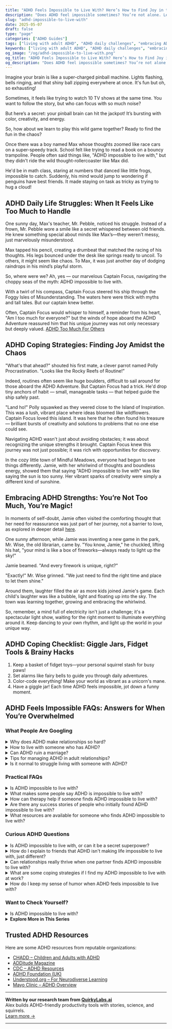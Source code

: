 ```yaml
---
title: "ADHD Feels Impossible to Live With? Here’s How to Find Joy in the Chaos"
description: "Does ADHD feel impossible sometimes? You’re not alone. Learn how to manage daily challenges, embrace your wild mind, and build a life full of joy and ease."
slug: "adhd-impossible-to-live-with"
date: 2025-05-07
draft: false
type: "page"
categories: ["ADHD Guides"]
tags: ["living with adult ADHD", "ADHD daily challenges", "embracing ADHD chaos", "ADHD coping strategies", "ADHD creative minds", "ADHD mental health support", "finding joy with ADHD"]
keywords: ["living with adult ADHD", "ADHD daily challenges", "embracing ADHD chaos", "ADHD coping strategies", "ADHD creative minds", "ADHD mental health support", "finding joy with ADHD"]
og_image: "/og/adhd-impossible-to-live-with.png"
og_title: "ADHD Feels Impossible to Live With? Here’s How to Find Joy in the Chaos"
og_description: "Does ADHD feel impossible sometimes? You’re not alone. Learn how to manage daily challenges, embrace your wild mind, and build a life full of joy and ease."
---
```



Imagine your brain is like a super-charged pinball machine. Lights flashing, bells ringing, and that shiny ball zipping everywhere at once. It's fun but oh, so exhausting!

Sometimes, it feels like trying to watch 10 TV shows at the same time. You want to follow the story, but who can focus with so much noise?

But here’s a secret: your pinball brain can hit the jackpot! It’s bursting with color, creativity, and energy.

So, how about we learn to play this wild game together? Ready to find the fun in the chaos?

Once there was a boy named Max whose thoughts zoomed like race cars on a super-speedy track. School felt like trying to read a book on a bouncy trampoline. People often said things like, "ADHD impossible to live with," but they didn't ride the wild thought-rollercoaster like Max did.

He'd be in math class, staring at numbers that danced like little frogs, impossible to catch. Suddenly, his mind would jump to wondering if penguins have best friends. It made staying on task as tricky as trying to hug a cloud!

## ADHD Daily Life Struggles: When It Feels Like Too Much to Handle

One sunny day, Max's teacher, Mr. Pebble, noticed his struggle. Instead of a frown, Mr. Pebble wore a smile like a secret whispered between old friends. He knew something special about minds like Max’s—they weren’t messy, just marvelously misunderstood.

Max tapped his pencil, creating a drumbeat that matched the racing of his thoughts. His legs bounced under the desk like springs ready to uncoil. To others, it might seem like chaos. To Max, it was just another day of dodging raindrops in his mind’s playful storm.

So, where were we? Ah, yes — our marvelous Captain Focus, navigating the choppy seas of the myth: ADHD impossible to live with. 

With a twirl of his compass, Captain Focus steered his ship through the Foggy Isles of Misunderstanding. The waters here were thick with myths and tall tales. But our captain knew better.

Often, Captain Focus would whisper to himself, a reminder from his heart, "Am I too much for everyone?" but the winds of hope aboard the ADHD Adventure reassured him that his unique journey was not only necessary but deeply valued. [ADHD Too Much For Others](/pages/adhd-too-much-for-others/)

## ADHD Coping Strategies: Finding Joy Amidst the Chaos

"What's that ahead?" shouted his first mate, a clever parrot named Polly Procrastination. "Looks like the Rocky Reefs of Routine!"

Indeed, routines often seem like huge boulders, difficult to sail around for those aboard the ADHD Adventure. But Captain Focus had a trick. He'd drop tiny anchors of habit — small, manageable tasks — that helped guide the ship safely past.

"Land ho!" Polly squawked as they veered close to the Island of Inspiration. This was a lush, vibrant place where ideas bloomed like wildflowers. Captain Focus loved this island. It was here that he often found his treasure — brilliant bursts of creativity and solutions to problems that no one else could see.

Navigating ADHD wasn't just about avoiding obstacles; it was about recognizing the unique strengths it brought. Captain Focus knew this journey was not just possible; it was rich with opportunities for discovery.

In the cozy little town of Mindful Meadows, everyone had begun to see things differently. Jamie, with her whirlwind of thoughts and boundless energy, showed them that saying "ADHD impossible to live with" was like saying the sun is too sunny. Her vibrant sparks of creativity were simply a different kind of sunshine.

## Embracing ADHD Strengths: You’re Not Too Much, You’re Magic!

In moments of self-doubt, Jamie often visited the comforting thought that her need for reassurance was just part of her journey, not a barrier to love, as explored in deeper detail [here](/pages/adhd-need-for-reassurance/).

One sunny afternoon, while Jamie was inventing a new game in the park, Mr. Wise, the old librarian, came by. "You know, Jamie," he chuckled, lifting his hat, "your mind is like a box of fireworks—always ready to light up the sky!"

Jamie beamed. "And every firework is unique, right?"

"Exactly!" Mr. Wise grinned. "We just need to find the right time and place to let them shine."

Around them, laughter filled the air as more kids joined Jamie's game. Each child's laughter was like a bubble, light and floating up into the sky. The town was learning together, growing and embracing the whirlwind.

So, remember, a mind full of electricity isn't just a challenge; it's a spectacular light show, waiting for the right moment to illuminate everything around it. Keep dancing to your own rhythm, and light up the world in your unique way.

## ADHD Coping Checklist: Giggle Jars, Fidget Tools & Brainy Hacks

1. Keep a basket of fidget toys—your personal squirrel stash for busy paws!
2. Set alarms like fairy bells to guide you through daily adventures.
3. Color-code everything! Make your world as vibrant as a unicorn's mane.
4. Have a giggle jar! Each time ADHD feels impossible, jot down a funny moment.

## ADHD Feels Impossible FAQs: Answers for When You’re Overwhelmed

### What People Are Googling

<details><summary>Why does ADHD make relationships so hard?</summary><p>Navigating relationships with ADHD can indeed be a bit tricky, but knowing why can make all the difference. ADHD can affect communication and attention, which are pretty crucial in maintaining connections with others. You might find yourself forgetting important dates or struggling to stay engaged in conversations, which can sometimes leave your loved ones feeling a bit overlooked. Remember, understanding these challenges is the first step to managing them, and with strategies and open communication, you can build strong, meaningful relationships.</p></details>
<details><summary>How to live with someone who has ADHD?</summary><p>Living with someone who has ADHD can be a vibrant and rewarding experience, filled with creativity and energy! It's important to embrace open communication, allowing space for honest conversations about each other's needs and how ADHD might impact daily living. Patience and understanding are key, as ADHD can bring unique challenges, such as forgetfulness or periods of hyperfocus. Establishing gentle reminders and helping to create organized systems can support your shared environment and enhance your relationship. By working together and embracing the strengths of ADHD, you can create a supportive and loving home.</p></details>
<details><summary>Can ADHD ruin a marriage?</summary><p>Having ADHD doesn't mean your marriage is doomed, not at all! Like any relationship, marriages where one or both partners have ADHD can face unique challenges, such as issues with disorganization, forgetfulness, or communication. The key is understanding and teamwork. By learning more about how ADHD affects each partner, embracing effective communication strategies, and possibly seeking guidance from a therapist or coach, couples can strengthen their bond and navigate the journey together more smoothly.</p></details>
<details><summary>Tips for managing ADHD in adult relationships?</summary><p>Navigating relationships with ADHD can definitely present its unique set of challenges, but with the right strategies, it can also lead to deeply rewarding connections. Communication is key: openly share your needs and how ADHD affects you, which can help your partner understand your world a bit better. Establishing routines together can also be incredibly helpful, like setting specific times for discussions or joint activities, which helps manage expectations and reduce misunderstandings. Lastly, don’t forget the power of teamwork—working together on strategies that benefit both partners can strengthen your bond and make managing daily life a lot smoother.</p></details>
<details><summary>Is it normal to struggle living with someone with ADHD?</summary><p>Absolutely, it's quite normal to experience challenges when living with someone who has ADHD. Each person brings their own set of traits to a relationship, and ADHD can certainly add unique dynamics. It's important to approach these challenges with empathy and open communication. Learning about ADHD together can help both of you understand each other's experiences and find effective strategies to support one another in your shared space.</p></details>



### Practical FAQs

<details><summary>Is ADHD impossible to live with?</summary><p>Absolutely not! Living with ADHD certainly comes with its unique set of challenges, but it's entirely possible to live a fulfilling and successful life. Many people with ADHD find strategies that work well for them, from structured routines to creative outlets that harness their incredible energy and creativity. Remember, ADHD adds some vibrant colors to the tapestry of who you are, and with the right support and tools, you can truly thrive.</p></details>
<details><summary>What makes some people say ADHD is impossible to live with?</summary><p>Living with ADHD can indeed present its fair share of challenges, and it's perfectly understandable why some might feel overwhelmed. The diverse symptoms, like difficulty focusing, managing time, and keeping up with daily tasks, can make everyday life feel a bit more complicated. However, it’s important to remember that while ADHD can make some aspects of life tough, many have found strategies and support that help them thrive. Embracing the journey and seeking understanding and help, whether through coaching, therapy, or community support, can turn those feelings of impossibility into manageable, and even rewarding, experiences.</p></details>
<details><summary>How can therapy help if someone finds ADHD impossible to live with?</summary><p>Therapy can be a wonderfully supportive resource when you're feeling overwhelmed by ADHD. It provides a safe space to explore your experiences and challenges, helping you understand and navigate the complexities of ADHD. A therapist, especially one familiar with ADHD, can work with you to develop personalized strategies that enhance your ability to manage tasks, regulate emotions, and improve relationships. Together, you can discover techniques and tools that make daily life not just manageable, but also more enjoyable.</p></details>
<details><summary>Are there any success stories of people who initially found ADHD impossible to live with?</summary><p>Absolutely! There are countless success stories of individuals who initially struggled with ADHD and then found ways to thrive. Many have learned to harness their unique ADHD traits like creativity, enthusiasm, and the ability to think outside the box, turning what seemed like obstacles into valuable assets. Celebrities, entrepreneurs, artists, and professionals from all walks of life have shared their journeys, highlighting how understanding and managing their ADHD was key to their success. It's all about finding the right strategies and supports that work for you.</p></details>
<details><summary>What resources are available for someone who finds ADHD impossible to live with?</summary><p>It's completely understandable to feel overwhelmed by ADHD at times, but remember, you're not alone in this. There are numerous resources designed to support you, such as ADHD coaches who can work with you to tailor strategies that fit your unique needs, or support groups where you can connect with others who truly get it. Consider also exploring books and websites dedicated to ADHD management which can offer practical tips and insights. Lastly, professional help from psychologists or psychiatrists experienced in ADHD can be invaluable in managing symptoms and improving your quality of life.</p></details>



### Curious ADHD Questions

<details><summary>Is ADHD impossible to live with, or can it be a secret superpower?</summary><p>Absolutely, living with ADHD can indeed have its challenges, but many also find it comes with unique strengths that can feel a bit like having a secret superpower! For instance, many individuals with ADHD are known for their creativity, energy, ability to think outside the box, and rapid problem-solving skills. It’s all about learning how to harness these traits effectively and finding strategies that work for you. While it might require some navigating, with the right support and understanding, ADHD can definitely be more of a superpower than a setback.</p></details>
<details><summary>How do I explain to friends that ADHD isn't making life impossible to live with, just different?</summary><p>That's a great question, and it's wonderful that you want to share your experience with your friends! You might start by explaining that ADHD does bring its unique set of challenges, but it also comes with its own strengths and quirks. Let them know that while some tasks might be harder for you, you have ways of managing them, and there are aspects of ADHD that even enhance your life, like your creativity or energy. It’s all about finding balance and understanding, and their support means the world to you as you navigate these differences together.</p></details>
<details><summary>Can relationships really thrive when one partner finds ADHD impossible to live with?</summary><p>Navigating relationships where ADHD is involved can definitely present its unique challenges, but it's important to remember that thriving together is absolutely possible. Open communication, empathy, and a willingness to learn about each other's experiences are key. When one partner finds ADHD traits challenging, it might help to work together or with a professional to develop strategies that address specific difficulties. Remember, every relationship has its hurdles, and with patience, understanding, and a bit of teamwork, you can create a supportive and loving environment together.</p></details>
<details><summary>What are some coping strategies if I find my ADHD impossible to live with at work?</summary><p>I'm really glad you reached out for support; managing ADHD at work can definitely have its challenging moments. One effective strategy is to break tasks into smaller, more manageable chunks, and use timers or alarms as reminders to help keep you on track. It might also help to organize your workspace to minimize distractions—keeping only what you need for your current task on your desk, for example. Don’t forget, regular breaks are important too; they help reset your focus and reduce overwhelm. Remember, finding what works best for you is a personal journey, and it's perfectly okay to try different strategies to see what fits best.</p></details>
<details><summary>How do I keep my sense of humor when ADHD feels impossible to live with?</summary><p>It's wonderful that you're looking to hold onto your sense of humor through the ups and downs of ADHD—it really can be a superpower in its own right! On tough days, try to embrace the quirks of ADHD by seeing the lighter side of mishaps or unexpected situations. Sometimes, sharing your experiences with friends who understand, or even finding a community online, can turn frustrations into funny, relatable stories. And remember, laughing at ourselves is not about diminishing our struggles but about easing the weight they carry, making everything a bit brighter.</p></details>



### Want to Check Yourself?

<details><summary>Is ADHD impossible to live with?</summary><p>Absolutely not! Living with ADHD certainly has its challenges, but it also brings unique strengths and perspectives. Many people with ADHD are incredibly creative, quick-thinking, and passionate about their interests. With the right strategies, support, and understanding, individuals with ADHD can not only manage day-to-day life but truly thrive. Remember, you’re not alone in this journey, and there’s a whole community out here ready to support you.</p></details>

<script type="application/ld+json">
{
  "@context": "https://schema.org",
  "@type": "FAQPage",
  "mainEntity": [
    {
      "@type": "Question",
      "name": "Why does ADHD make relationships so hard?",
      "acceptedAnswer": {
        "@type": "Answer",
        "text": "Navigating relationships with ADHD can indeed be a bit tricky, but knowing why can make all the difference. ADHD can affect communication and attention, which are pretty crucial in maintaining connections with others. You might find yourself forgetting important dates or struggling to stay engaged in conversations, which can sometimes leave your loved ones feeling a bit overlooked. Remember, understanding these challenges is the first step to managing them, and with strategies and open communication, you can build strong, meaningful relationships."
      }
    },
    {
      "@type": "Question",
      "name": "How to live with someone who has ADHD?",
      "acceptedAnswer": {
        "@type": "Answer",
        "text": "Living with someone who has ADHD can be a vibrant and rewarding experience, filled with creativity and energy! It's important to embrace open communication, allowing space for honest conversations about each other's needs and how ADHD might impact daily living. Patience and understanding are key, as ADHD can bring unique challenges, such as forgetfulness or periods of hyperfocus. Establishing gentle reminders and helping to create organized systems can support your shared environment and enhance your relationship. By working together and embracing the strengths of ADHD, you can create a supportive and loving home."
      }
    },
    {
      "@type": "Question",
      "name": "Can ADHD ruin a marriage?",
      "acceptedAnswer": {
        "@type": "Answer",
        "text": "Having ADHD doesn't mean your marriage is doomed, not at all! Like any relationship, marriages where one or both partners have ADHD can face unique challenges, such as issues with disorganization, forgetfulness, or communication. The key is understanding and teamwork. By learning more about how ADHD affects each partner, embracing effective communication strategies, and possibly seeking guidance from a therapist or coach, couples can strengthen their bond and navigate the journey together more smoothly."
      }
    },
    {
      "@type": "Question",
      "name": "Tips for managing ADHD in adult relationships?",
      "acceptedAnswer": {
        "@type": "Answer",
        "text": "Navigating relationships with ADHD can definitely present its unique set of challenges, but with the right strategies, it can also lead to deeply rewarding connections. Communication is key: openly share your needs and how ADHD affects you, which can help your partner understand your world a bit better. Establishing routines together can also be incredibly helpful, like setting specific times for discussions or joint activities, which helps manage expectations and reduce misunderstandings. Lastly, don\u2019t forget the power of teamwork\u2014working together on strategies that benefit both partners can strengthen your bond and make managing daily life a lot smoother."
      }
    },
    {
      "@type": "Question",
      "name": "Is it normal to struggle living with someone with ADHD?",
      "acceptedAnswer": {
        "@type": "Answer",
        "text": "Absolutely, it's quite normal to experience challenges when living with someone who has ADHD. Each person brings their own set of traits to a relationship, and ADHD can certainly add unique dynamics. It's important to approach these challenges with empathy and open communication. Learning about ADHD together can help both of you understand each other's experiences and find effective strategies to support one another in your shared space."
      }
    }
  ]
}
</script>
<script type="application/ld+json">
{
  "@context": "https://schema.org",
  "@type": "Article",
  "author": {
    "@type": "Person",
    "name": "QuirkyLabs",
    "url": "https://quirkylabs.ai/about"
  },
  "headline": "adhd impossible to live with: \"ADHD Feels Impossible? Find Joy & Ease in Living!\"",
  "mainEntityOfPage": "https://blog.quirkylabs.ai/pages/adhd-impossible-to-live-with/",
  "datePublished": "2025-05-07"
}
</script>
<script type="application/ld+json">
{
  "@context": "https://schema.org",
  "@type": "BreadcrumbList",
  "itemListElement": [
    {
      "@type": "ListItem",
      "position": 1,
      "name": "Home",
      "item": "https://quirkylabs.ai/"
    },
    {
      "@type": "ListItem",
      "position": 2,
      "name": "Blog",
      "item": "https://blog.quirkylabs.ai/"
    },
    {
      "@type": "ListItem",
      "position": 3,
      "name": "adhd impossible to live with: \"ADHD Feels Impossible? Find Joy & Ease in Living!\"",
      "item": "https://blog.quirkylabs.ai/pages/adhd-impossible-to-live-with/"
    }
  ]
}
</script>

<details>
<summary><strong>Explore More in This Series</strong></summary>

- [Adhd Fear Of Abandonment](/pages/adhd-fear-of-abandonment/)
- [Adhd Too Emotional](/pages/adhd-too-emotional/)
- [Adhd Anxious Attachment](/pages/adhd-anxious-attachment/)
- [Adhd Love Me Then Leave Me](/pages/adhd-love-me-then-leave-me/)
- [Adhd I Scare People Away](/pages/adhd-i-scare-people-away/)
- [Adhd Breakups And Blame](/pages/adhd-breakups-and-blame/)
- [Adhd Sabotaging Relationships](/pages/adhd-sabotaging-relationships/)
- [Adhd Fear Being Unlovable](/pages/adhd-fear-being-unlovable/)
</details>



## Trusted ADHD Resources

Here are some ADHD resources from reputable organizations:

- [CHADD – Children and Adults with ADHD](https://chadd.org)
- [ADDitude Magazine](https://www.additudemag.com)
- [CDC – ADHD Resources](https://www.cdc.gov/ncbddd/adhd)
- [ADHD Foundation (UK)](https://www.adhdfoundation.org.uk)
- [Understood.org – For Neurodiverse Learning](https://www.understood.org)
- [Mayo Clinic – ADHD Overview](https://www.mayoclinic.org/diseases-conditions/adhd)


---

**Written by our research team from [QuirkyLabs.ai](https://quirkylabs.ai)**  
Alex builds ADHD-friendly productivity tools with stories, science, and squirrels.  
[Learn more →](https://quirkylabs.ai)

---